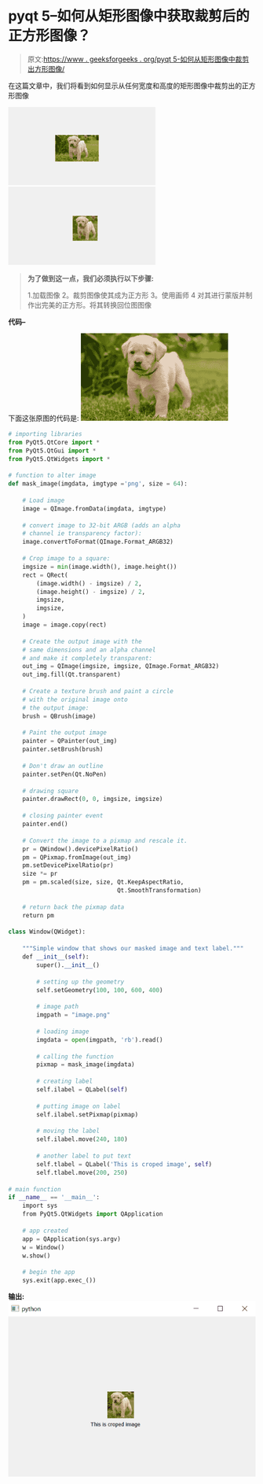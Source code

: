 # pyqt 5–如何从矩形图像中获取裁剪后的正方形图像？

> 原文:[https://www . geeksforgeeks . org/pyqt 5-如何从矩形图像中裁剪出方形图像/](https://www.geeksforgeeks.org/pyqt5-how-to-get-cropped-square-image-from-rectangular-image/)

在这篇文章中，我们将看到如何显示从任何宽度和高度的矩形图像中裁剪出的正方形图像

![](img/de8728e36c8aa8e85be52f0f86ea83eb.png) ![](img/a7f3340badbde34ab373ee74146fd008.png)

> **为了做到这一点，我们必须执行以下步骤:**
> 
> 1.加载图像
> 2。裁剪图像使其成为正方形
> 3。使用画师
> 4 对其进行蒙版并制作出完美的正方形。将其转换回位图图像

**代码–**

下面这张原图的代码是:
![](img/1033b9bf8b17433f9a70a3d42b6ad79d.png)

```py
# importing libraries
from PyQt5.QtCore import * 
from PyQt5.QtGui import * 
from PyQt5.QtWidgets import *

# function to alter image
def mask_image(imgdata, imgtype ='png', size = 64):

    # Load image
    image = QImage.fromData(imgdata, imgtype)

    # convert image to 32-bit ARGB (adds an alpha 
    # channel ie transparency factor):
    image.convertToFormat(QImage.Format_ARGB32)

    # Crop image to a square:
    imgsize = min(image.width(), image.height())
    rect = QRect(
        (image.width() - imgsize) / 2,
        (image.height() - imgsize) / 2,
        imgsize,
        imgsize,
    )
    image = image.copy(rect)

    # Create the output image with the 
    # same dimensions and an alpha channel
    # and make it completely transparent:
    out_img = QImage(imgsize, imgsize, QImage.Format_ARGB32)
    out_img.fill(Qt.transparent)

    # Create a texture brush and paint a circle
    # with the original image onto
    # the output image:
    brush = QBrush(image)

    # Paint the output image
    painter = QPainter(out_img)
    painter.setBrush(brush)

    # Don't draw an outline
    painter.setPen(Qt.NoPen)

    # drawing square
    painter.drawRect(0, 0, imgsize, imgsize)

    # closing painter event
    painter.end()

    # Convert the image to a pixmap and rescale it.
    pr = QWindow().devicePixelRatio()
    pm = QPixmap.fromImage(out_img)
    pm.setDevicePixelRatio(pr)
    size *= pr
    pm = pm.scaled(size, size, Qt.KeepAspectRatio, 
                               Qt.SmoothTransformation)

    # return back the pixmap data
    return pm

class Window(QWidget):

    """Simple window that shows our masked image and text label."""
    def __init__(self):
        super().__init__()

        # setting up the geometry
        self.setGeometry(100, 100, 600, 400)

        # image path
        imgpath = "image.png"

        # loading image
        imgdata = open(imgpath, 'rb').read()

        # calling the function
        pixmap = mask_image(imgdata)

        # creating label
        self.ilabel = QLabel(self)

        # putting image on label
        self.ilabel.setPixmap(pixmap)

        # moving the label
        self.ilabel.move(240, 180)

        # another label to put text
        self.tlabel = QLabel('This is croped image', self)
        self.tlabel.move(200, 250)

# main function
if __name__ == '__main__':
    import sys
    from PyQt5.QtWidgets import QApplication

    # app created
    app = QApplication(sys.argv)
    w = Window()
    w.show()

    # begin the app
    sys.exit(app.exec_())
```

**输出:**
![](img/481975aaf671b3d1b731fa158e0ae65e.png)